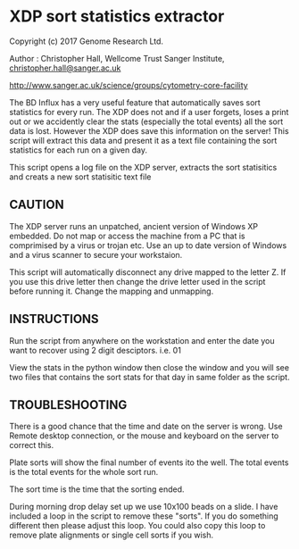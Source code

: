 # XDP sort statistics extractor

Copyright (c) 2017 Genome Research Ltd.

Author : Christopher Hall, Wellcome Trust Sanger Institute, christopher.hall@sanger.ac.uk

http://www.sanger.ac.uk/science/groups/cytometry-core-facility

The BD Influx has a very useful feature that automatically saves sort statistics for every run.  The XDP does not and if a user forgets, loses a print out or we accidently clear the stats (especially the total events) all the sort data is lost.  However the XDP does save this information on the server!  This script will extract this data and present it as a text file containing the sort statistics for each run on a given day.

This script opens a log file on the XDP server, extracts the sort statisitics and creats a new sort statisitic text file

## CAUTION
The XDP server runs an unpatched, ancient version of Windows XP embedded.  Do not map or access the machine from a PC that is comprimised by a virus or trojan etc.  Use an up to date version of Windows and a virus scanner to secure your workstaion.

This script will automatically disconnect any drive mapped to the letter Z.  If you use this drive letter then change the drive letter used in the script before running it.  Change the mapping and unmapping.

## INSTRUCTIONS

Run the script from anywhere on the workstation and enter the date you want to recover using 2 digit desciptors.  i.e. 01

View the stats in the python window then close the window and you will see two files that contains the sort stats for that day in same folder as the script.

## TROUBLESHOOTING

There is a good chance that the time and date on the server is wrong.  Use Remote desktop connection, or the mouse and keyboard on the server to correct this.

Plate sorts will show the final number of events ito the well.  The total events is the total events for the whole sort run.

The sort time is the time that the sorting ended.

During morning drop delay set up we use 10x100 beads on a slide.  I have included a loop in the script to remove these "sorts".  If you do something different then please adjust this loop. You could also copy this loop to remove plate alignments or single cell sorts if you wish.
